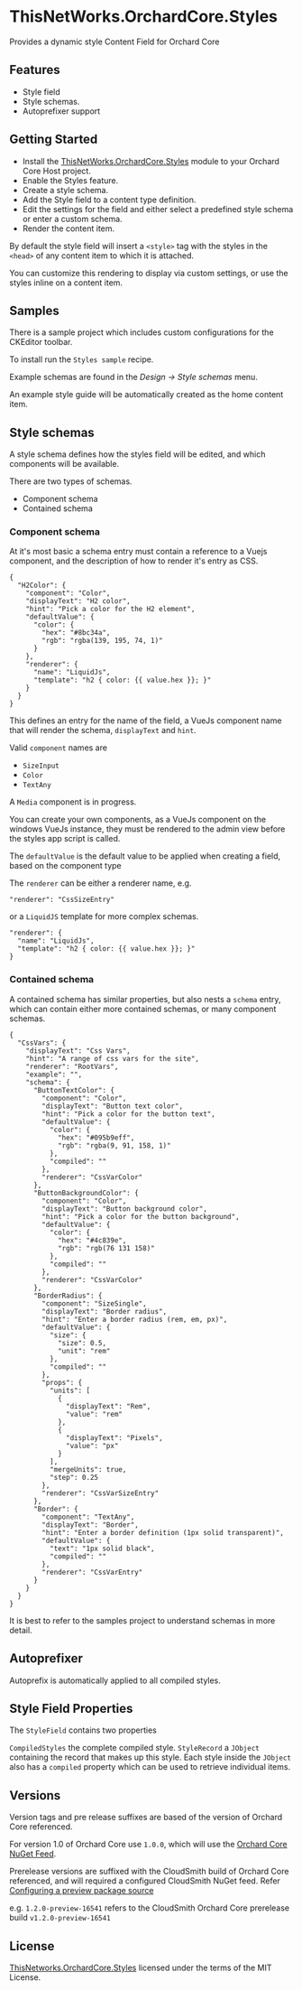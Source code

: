 # ThisNetWorks.OrchardCore.Styles
Provides a dynamic style Content Field for Orchard Core


## Features

- Style field
- Style schemas.
- Autoprefixer support

## Getting Started

- Install the [ThisNetWorks.OrchardCore.Styles](https://www.nuget.org/packages/ThisNetWorks.OrchardCore.Styles) module to your Orchard Core Host project.
- Enable the Styles feature.
- Create a style schema.
- Add the Style field to a content type definition.
- Edit the settings for the field and either select a predefined style schema or enter a custom schema.
- Render the content item.

By default the style field will insert a `<style>` tag with the styles in the `<head>` of any content item to which it is attached.

You can customize this rendering to display via custom settings, or use the styles inline on a content item.

## Samples

There is a sample project which includes custom configurations for the CKEditor toolbar.

To install run the `Styles sample` recipe.

Example schemas are found in the _Design -> Style schemas_ menu.

An example style guide will be automatically created as the home content item.

## Style schemas

A style schema defines how the styles field will be edited, and which components will be available.

There are two types of schemas.

- Component schema
- Contained schema

### Component schema

At it's most basic a schema entry must contain a reference to a Vuejs component, and the description of how to render it's entry as CSS.

```
{
  "H2Color": {
    "component": "Color",
    "displayText": "H2 color",
    "hint": "Pick a color for the H2 element",
    "defaultValue": {
      "color": {
        "hex": "#8bc34a",
        "rgb": "rgba(139, 195, 74, 1)"
      }
    },
    "renderer": {
      "name": "LiquidJs",
      "template": "h2 { color: {{ value.hex }}; }"
    }
  }
}
```

This defines an entry for the name of the field, a VueJs component name that will render the schema, `displayText` and `hint`.

Valid `component` names are
- `SizeInput`
- `Color`
- `TextAny`

A `Media` component is in progress.

You can create your own components, as a VueJs component on the windows VueJs instance, they must be rendered to the admin view before the styles app script is called.


The `defaultValue` is the default value to be applied when creating a field, based on the component type

The `renderer` can be either a renderer name, e.g.
```
"renderer": "CssSizeEntry"
```

or a `LiquidJS` template for more complex schemas.
```
"renderer": {
  "name": "LiquidJs",
  "template": "h2 { color: {{ value.hex }}; }"
}
```    

### Contained schema

A contained schema has similar properties, but also nests a `schema` entry, which can contain either more contained schemas, or many component schemas.

```
{
  "CssVars": {
    "displayText": "Css Vars",
    "hint": "A range of css vars for the site",
    "renderer": "RootVars",
    "example": "",
    "schema": {
      "ButtonTextColor": {
        "component": "Color",
        "displayText": "Button text color",
        "hint": "Pick a color for the button text",
        "defaultValue": {
          "color": {
            "hex": "#095b9eff",
            "rgb": "rgba(9, 91, 158, 1)"
          },
          "compiled": ""
        },
        "renderer": "CssVarColor"
      },
      "ButtonBackgroundColor": {
        "component": "Color",
        "displayText": "Button background color",
        "hint": "Pick a color for the button background",
        "defaultValue": {
          "color": {
            "hex": "#4c839e",
            "rgb": "rgb(76 131 158)"
          },
          "compiled": ""
        },
        "renderer": "CssVarColor"
      },
      "BorderRadius": {
        "component": "SizeSingle",
        "displayText": "Border radius",
        "hint": "Enter a border radius (rem, em, px)",
        "defaultValue": {
          "size": {
            "size": 0.5,
            "unit": "rem"
          },
          "compiled": ""
        },
        "props": {
          "units": [
            {
              "displayText": "Rem",
              "value": "rem"
            },
            {
              "displayText": "Pixels",
              "value": "px"
            }
          ],
          "mergeUnits": true,
          "step": 0.25
        },
        "renderer": "CssVarSizeEntry"
      },
      "Border": {
        "component": "TextAny",
        "displayText": "Border",
        "hint": "Enter a border definition (1px solid transparent)",
        "defaultValue": {
          "text": "1px solid black",
          "compiled": ""
        },
        "renderer": "CssVarEntry"
      }
    }
  }
}
```

It is best to refer to the samples project to understand schemas in more detail.

## Autoprefixer

Autoprefix is automatically applied to all compiled styles.

## Style Field Properties

The `StyleField` contains two properties

`CompiledStyles` the complete compiled style.
`StyleRecord` a `JObject` containing the record that makes up this style. Each style inside the `JObject` also has a `compiled` property which can be used to retrieve individual items.

## Versions

Version tags and pre release suffixes are based of the version of Orchard Core referenced.

For version 1.0 of Orchard Core use `1.0.0`, which will use the [Orchard Core NuGet Feed](https://www.nuget.org/packages/OrchardCore/).

Prerelease versions are suffixed with the CloudSmith build of Orchard Core referenced, 
and will required a configured CloudSmith NuGet feed. Refer [Configuring a preview package source](https://docs.orchardcore.net/en/latest/docs/getting-started/preview-package-source/)

e.g. `1.2.0-preview-16541` refers to the CloudSmith Orchard Core prerelease build `v1.2.0-preview-16541`

## License

[ThisNetworks.OrchardCore.Styles](https://github.com/ThisNetWorks/ThisNetWorks.OrchardCore.STyles/blob/master/LICENSE) licensed under the terms of the MIT License.
